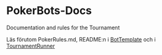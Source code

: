 # PokerBots-Docs
Documentation and rules for the Tournament

Läs förutom PokerRules.md, README:n i [BotTemplate](https://github.com/PokerBotsBoras/BotTemplate) och i [TournamentRunner](https://github.com/PokerBotsBoras/TournamentRunner)
